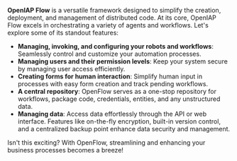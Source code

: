**OpenIAP Flow** is a versatile framework designed to simplify the creation, deployment, and management of distributed code. At its core, OpenIAP Flow excels in orchestrating a variety of agents and workflows. Let's explore some of its standout features:

- **Managing, invoking, and configuring your robots and workflows**: Seamlessly control and customize your automation processes.
- **Managing users and their permission levels**: Keep your system secure by managing user access efficiently.
- **Creating forms for human interaction**: Simplify human input in processes with easy form creation and track pending workflows.
- **A central repository**: OpenFlow serves as a one-stop repository for workflows, package code, credentials, entities, and any unstructured data.
- **Managing data**: Access data effortlessly through the API or web interface. Features like on-the-fly encryption, built-in version control, and a centralized backup point enhance data security and management.

Isn't this exciting? With OpenFlow, streamlining and enhancing your business processes becomes a breeze!

